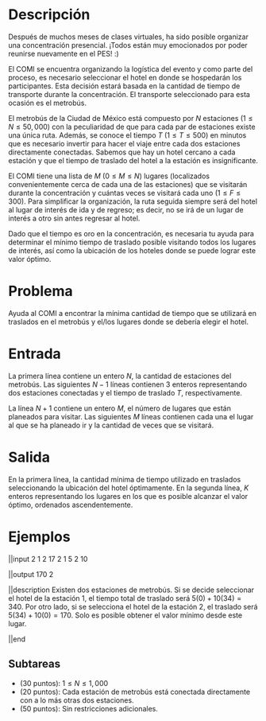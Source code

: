 # Descripción

Después de muchos meses de clases virtuales, ha sido posible organizar una concentración presencial. ¡Todos están muy emocionados por poder reunirse nuevamente en el PES! :)

El COMI se encuentra organizando la logística del evento y como parte del proceso, es necesario seleccionar el hotel en donde se hospedarán los participantes. Esta decisión estará basada en la cantidad de tiempo de transporte durante la concentración. El transporte seleccionado para esta ocasión es el metrobús.

El metrobús de la Ciudad de México está compuesto por $N$ estaciones ($1 \le N \le 50,000$) con la peculiaridad de que para cada par de estaciones existe una única ruta. Además, se conoce el tiempo $T$ ($1 \le T \le 500$) en minutos que es necesario invertir para hacer el viaje entre cada dos estaciones directamente conectadas. Sabemos que hay un hotel cercano a cada estación y que el tiempo de traslado del hotel a la estación es insignificante.

El COMI tiene una lista de $M$ ($0 \le M \le N$) lugares (localizados convenientemente cerca de cada una de las estaciones) que se visitarán durante la concentración y cuántas veces se visitará cada uno ($1 \le F \le 300$). Para simplificar la organización, la ruta seguida siempre será del hotel al lugar de interés de ida y de regreso; es decir, no se irá de un lugar de interés a otro sin antes regresar al hotel.

Dado que el tiempo es oro en la concentración, es necesaria tu ayuda para determinar el mínimo tiempo de traslado posible visitando todos los lugares de interés, así como la ubicación de los hoteles donde se puede lograr este valor óptimo.

# Problema

Ayuda al COMI a encontrar la mínima cantidad de tiempo que se utilizará en traslados en el metrobús y el/los lugares donde se debería elegir el hotel.

# Entrada

La primera línea contiene un entero $N$, la cantidad de estaciones del metrobús. Las siguientes $N - 1$ líneas contienen $3$ enteros representando dos estaciones conectadas y el tiempo de traslado $T$, respectivamente.

La línea $N + 1$ contiene un entero $M$, el número de lugares que están planeados para visitar. Las siguientes $M$ líneas contienen cada una el lugar al que se ha planeado ir y la cantidad de veces que se visitará.

# Salida

En la primera línea, la cantidad mínima de tiempo utilizado en traslados seleccionando la ubicación del hotel óptimamente.
En la segunda línea, $K$ enteros representando los lugares en los que es posible alcanzar el valor óptimo, ordenados ascendentemente.

# Ejemplos

||input
2
1 2 17
2
1 5
2 10

||output
170
2

||description
Existen dos estaciones de metrobús. Si se decide seleccionar el hotel de la estación $1$, el tiempo total de traslado será $5(0) + 10(34) = 340$. Por otro lado, si se selecciona el hotel de la estación $2$, el traslado será $5(34) + 10(0) = 170$. Solo es posible obtener el valor mínimo desde este lugar.

||end

## Subtareas

* ($30$ puntos): $1 \le N \le 1,000$
* ($20$ puntos): Cada estación de metrobús está conectada directamente con a lo más otras dos estaciones.
* ($50$ puntos): Sin restricciones adicionales.